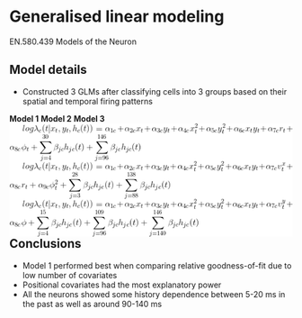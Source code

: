 # Generalised linear modeling
EN.580.439 Models of the Neuron

## Model details
- Constructed 3 GLMs after classifying cells into 3 groups based on their spatial and temporal firing patterns

**Model 1**
<img src="figs/readme/model_1.gif" align="left">
**Model 2**
<img src="figs/readme/model_2.gif" align="left">
**Model 3**
<img src="figs/readme/model_3.gif" align="left">

## Conclusions
- Model 1 performed best when comparing relative goodness-of-fit due to low number of covariates
- Positional covariates had the most explanatory power
- All the neurons showed some history dependence between 5-20 ms in the past as well as around 90-140 ms
